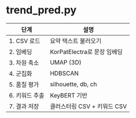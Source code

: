 # trend_pred.py
| 단계        | 설명                    |
| --------- | --------------------- |
| 1. CSV 로드 | 요약 텍스트 불러오기           |
| 2. 임베딩    | KorPatElectra로 문장 임베딩 |
| 3. 차원 축소  | UMAP (3D)             |
| 4. 군집화    | HDBSCAN               |
| 5. 품질 평가  | silhouette, db, ch    |
| 6. 키워드 추출 | KeyBERT 기반            |
| 7. 결과 저장  | 클러스터링 CSV + 키워드 CSV   |
